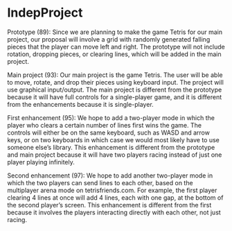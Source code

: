 # IndepProject

Prototype (89):
Since we are planning to make the game Tetris for our main project, our proposal will involve a grid 
with randomly generated falling pieces that the player can move left and right. The prototype will 
not include rotation, dropping pieces, or clearing lines, which will be added in the main project. 

Main project (93):
Our main project is the game Tetris. The user will be able to move, rotate, and drop their pieces 
using keyboard input. The project will use graphical input/output. The main project is different from 
the prototype because it will have full controls for a single-player game, and it is different from the 
enhancements because it is single-player.

First enhancement (95):
We hope to add a two-player mode in which the player who clears a certain number of lines first wins 
the game. The controls will either be on the same keyboard, such as WASD and arrow keys, or on two 
keyboards in which case we would most likely have to use someone else’s library. This enhancement is 
different from the prototype and main project because it will have two players racing instead of just 
one player playing infinitely.

Second enhancement (97): 
We hope to add another two-player mode in which the two players can send lines to each other, based on 
the multiplayer arena mode on tetrisfriends.com. For example, the first player clearing 4 lines at once
will add 4 lines, each with one gap, at the bottom of the second player’s screen. This enhancement is 
different from the first because it involves the players interacting directly with each other, not just racing.
